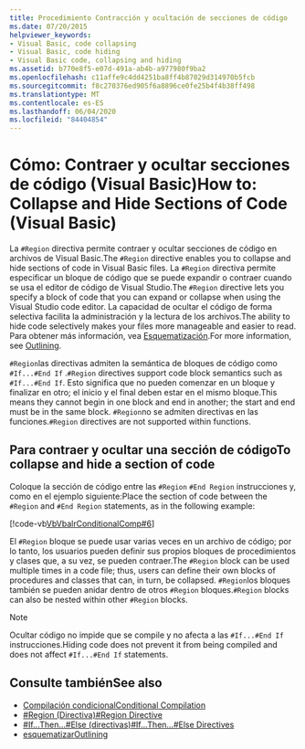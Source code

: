 ```yaml
---
title: Procedimiento Contracción y ocultación de secciones de código
ms.date: 07/20/2015
helpviewer_keywords:
- Visual Basic, code collapsing
- Visual Basic, code hiding
- Visual Basic code, collapsing and hiding
ms.assetid: b770e8f5-e07d-491a-ab4b-a977980f9ba2
ms.openlocfilehash: c11affe9c4dd4251ba8ff4b87029d314970b5fcb
ms.sourcegitcommit: f8c270376ed905f6a8896ce0fe25b4f4b38ff498
ms.translationtype: MT
ms.contentlocale: es-ES
ms.lasthandoff: 06/04/2020
ms.locfileid: "84404854"
---
```

# <a name="how-to-collapse-and-hide-sections-of-code-visual-basic"></a><span data-ttu-id="b6b8e-102">Cómo: Contraer y ocultar secciones de código (Visual Basic)</span><span class="sxs-lookup"><span data-stu-id="b6b8e-102">How to: Collapse and Hide Sections of Code (Visual Basic)</span></span>

<span data-ttu-id="b6b8e-103">La `#Region` directiva permite contraer y ocultar secciones de código en archivos de Visual Basic.</span><span class="sxs-lookup"><span data-stu-id="b6b8e-103">The `#Region` directive enables you to collapse and hide sections of code in Visual Basic files.</span></span> <span data-ttu-id="b6b8e-104">La `#Region` directiva permite especificar un bloque de código que se puede expandir o contraer cuando se usa el editor de código de Visual Studio.</span><span class="sxs-lookup"><span data-stu-id="b6b8e-104">The `#Region` directive lets you specify a block of code that you can expand or collapse when using the Visual Studio code editor.</span></span> <span data-ttu-id="b6b8e-105">La capacidad de ocultar el código de forma selectiva facilita la administración y la lectura de los archivos.</span><span class="sxs-lookup"><span data-stu-id="b6b8e-105">The ability to hide code selectively makes your files more manageable and easier to read.</span></span> <span data-ttu-id="b6b8e-106">Para obtener más información, vea [Esquematización](/visualstudio/ide/outlining).</span><span class="sxs-lookup"><span data-stu-id="b6b8e-106">For more information, see [Outlining](/visualstudio/ide/outlining).</span></span>

<span data-ttu-id="b6b8e-107">`#Region`las directivas admiten la semántica de bloques de código como `#If...#End If` .</span><span class="sxs-lookup"><span data-stu-id="b6b8e-107">`#Region` directives support code block semantics such as `#If...#End If`.</span></span> <span data-ttu-id="b6b8e-108">Esto significa que no pueden comenzar en un bloque y finalizar en otro; el inicio y el final deben estar en el mismo bloque.</span><span class="sxs-lookup"><span data-stu-id="b6b8e-108">This means they cannot begin in one block and end in another; the start and end must be in the same block.</span></span> <span data-ttu-id="b6b8e-109">`#Region`no se admiten directivas en las funciones.</span><span class="sxs-lookup"><span data-stu-id="b6b8e-109">`#Region` directives are not supported within functions.</span></span>

## <a name="to-collapse-and-hide-a-section-of-code"></a><span data-ttu-id="b6b8e-110">Para contraer y ocultar una sección de código</span><span class="sxs-lookup"><span data-stu-id="b6b8e-110">To collapse and hide a section of code</span></span>

<span data-ttu-id="b6b8e-111">Coloque la sección de código entre las `#Region` `#End Region` instrucciones y, como en el ejemplo siguiente:</span><span class="sxs-lookup"><span data-stu-id="b6b8e-111">Place the section of code between the `#Region` and `#End Region` statements, as in the following example:</span></span>

[!code-vb[VbVbalrConditionalComp#6](~/samples/snippets/visualbasic/VS_Snippets_VBCSharp/VbVbalrConditionalComp/VB/Class1.vb#6)]

<span data-ttu-id="b6b8e-112">El `#Region` bloque se puede usar varias veces en un archivo de código; por lo tanto, los usuarios pueden definir sus propios bloques de procedimientos y clases que, a su vez, se pueden contraer.</span><span class="sxs-lookup"><span data-stu-id="b6b8e-112">The `#Region` block can be used multiple times in a code file; thus, users can define their own blocks of procedures and classes that can, in turn, be collapsed.</span></span> <span data-ttu-id="b6b8e-113">`#Region`los bloques también se pueden anidar dentro de otros `#Region` bloques.</span><span class="sxs-lookup"><span data-stu-id="b6b8e-113">`#Region` blocks can also be nested within other `#Region` blocks.</span></span>

> [!NOTE]
> <span data-ttu-id="b6b8e-114">Ocultar código no impide que se compile y no afecta a las `#If...#End If` instrucciones.</span><span class="sxs-lookup"><span data-stu-id="b6b8e-114">Hiding code does not prevent it from being compiled and does not affect `#If...#End If` statements.</span></span>

## <a name="see-also"></a><span data-ttu-id="b6b8e-115">Consulte también</span><span class="sxs-lookup"><span data-stu-id="b6b8e-115">See also</span></span>

- [<span data-ttu-id="b6b8e-116">Compilación condicional</span><span class="sxs-lookup"><span data-stu-id="b6b8e-116">Conditional Compilation</span></span>](conditional-compilation.md)
- [<span data-ttu-id="b6b8e-117">#Region (Directiva)</span><span class="sxs-lookup"><span data-stu-id="b6b8e-117">#Region Directive</span></span>](../../language-reference/directives/region-directive.md)
- [<span data-ttu-id="b6b8e-118">#If...Then...#Else (directivas)</span><span class="sxs-lookup"><span data-stu-id="b6b8e-118">#If...Then...#Else Directives</span></span>](../../language-reference/directives/if-then-else-directives.md)
- [<span data-ttu-id="b6b8e-119">esquematizar</span><span class="sxs-lookup"><span data-stu-id="b6b8e-119">Outlining</span></span>](/visualstudio/ide/outlining)
